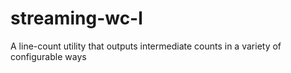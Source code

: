 streaming-wc-l
==============

A line-count utility that outputs intermediate counts in a variety of configurable ways
